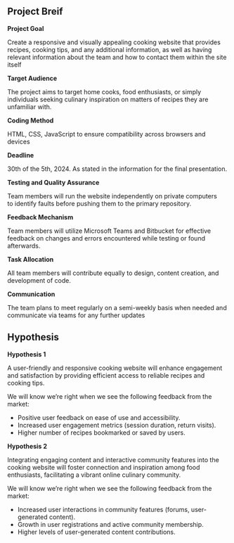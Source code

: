Project Breif
-------------

**Project Goal**

Create a responsive and visually appealing cooking website that provides recipes, cooking tips, and any additional information, as well as having relevant information about the team and how to contact them within the site itself

**Target Audience**

The project aims to target home cooks, food enthusiasts, or simply individuals seeking culinary inspiration on matters of recipes they are unfamiliar with.

**Coding Method**

HTML, CSS, JavaScript to ensure compatibility across browsers and devices

**Deadline**

30th of the 5th, 2024. As stated in the information for the final presentation.

**Testing and Quality Assurance**

Team members will run the website independently on private computers to identify faults before pushing them to the primary repository.

**Feedback Mechanism**

Team members will utilize Microsoft Teams and Bitbucket for effective feedback on changes and errors encountered while testing or found afterwards.

**Task Allocation**

All team members will contribute equally to design, content creation, and development of code.

**Communication**

The team plans to meet regularly on a semi-weekly basis when needed and communicate via teams for any further updates

Hypothesis
----------

**Hypothesis 1**

A user-friendly and responsive cooking website will enhance engagement and satisfaction by providing efficient access to reliable recipes and cooking tips.

We will know we’re right when we see the following feedback from the market:

* Positive user feedback on ease of use and accessibility.
* Increased user engagement metrics (session duration, return visits).
* Higher number of recipes bookmarked or saved by users.

**Hypothesis 2**

Integrating engaging content and interactive community features into the cooking website will foster connection and inspiration among food enthusiasts, facilitating a vibrant online culinary community.

We will know we’re right when we see the following feedback from the market:

* Increased user interactions in community features (forums, user-generated content).
* Growth in user registrations and active community membership.
* Higher levels of user-generated content contributions.
